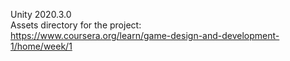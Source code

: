 Unity 2020.3.0 <br>
Assets directory for the project: <br>
https://www.coursera.org/learn/game-design-and-development-1/home/week/1
